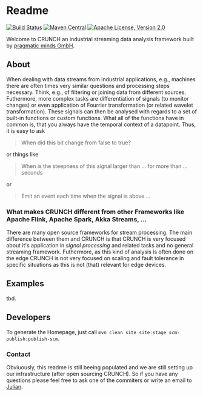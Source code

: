 <!--
  ~ Licensed to the Apache Software Foundation (ASF) under one
  ~ or more contributor license agreements.  See the NOTICE file
  ~ distributed with this work for additional information
  ~ regarding copyright ownership.  The ASF licenses this file
  ~ to you under the Apache License, Version 2.0 (the
  ~ "License"); you may not use this file except in compliance
  ~ with the License.  You may obtain a copy of the License at
  ~
  ~   http://www.apache.org/licenses/LICENSE-2.0
  ~
  ~ Unless required by applicable law or agreed to in writing,
  ~ software distributed under the License is distributed on an
  ~ "AS IS" BASIS, WITHOUT WARRANTIES OR CONDITIONS OF ANY
  ~ KIND, either express or implied.  See the License for the
  ~ specific language governing permissions and limitations
  ~ under the License.
  -->
  
# Readme

[![Build Status](https://travis-ci.com/pragmaticminds/crunch.svg?branch=develop)](https://travis-ci.com/pragmaticminds/crunch)
[![Maven Central](https://maven-badges.herokuapp.com/maven-central/org.pragmaticminds.crunch/crunch-parent/badge.svg)](https://maven-badges.herokuapp.com/maven-central/org.pragmaticminds.crunch/crunch-parent)
[![Apache License, Version 2.0](https://img.shields.io/github/license/apache/maven.svg?label=License)](https://img.shields.io/github/license/apache/maven.svg?label=License)

Welcome to CRUNCH an industrial streaming data analysis framework built by [pragmatic minds GmbH](www.pragmaticminds.de).

## About

When dealing with data streams from industrial applications, e.g., machines there are often times 
very similar questions and processing steps necessary.
Think, e.g., of filtering or joining data from different sources. Futhermore, more complex tasks are
differentiation of signals (to monitor changes) or even application of Fourrier transformation 
(or related wavelet transformation).
These signals can then be analysed with regards to a set of built-in functions or custom functions.
What all of the functions have in common is, that you always have the temporal context of a datapoint.
Thus, it is easy to ask 

> When did this bit change from false to true?

or things like

> When is the steepness of this signal larger than ... for more than ... seconds

or 

> Emit an event each time when the signal is above ...

### What makes CRUNCH different from other Frameworks like Apache Flink, Apache Spark, Akka Streams, ...

There are many open source frameworks for stream processing. The main difference between them and CRUNCH is
that CRUNCH is very focused about it's application in _signal processing_ and related tasks and no
general streaming framework. Futhermore, as this kind of analysis is often done on the edge CRUNCH is not
very focused on scaling and fault tolerance in specific situations as this is not (that) relevant for edge devices.

## Examples

tbd.

## Developers

To generate the Homepage, just call `mvn clean site site:stage scm-publish:publish-scm`.

### Contact

Obviuously, this readme is still beeing populated and we are still setting up our infrastructure (after open sourcing CRUNCH).
So if you have any questions please feel free to ask one of the commiters or write an email to [Julian](mailto:j.feinauer@pragmaticminds.de).